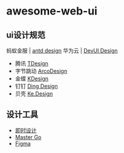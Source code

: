# awesome-web-ui

## ui设计规范
蚂蚁金服 | [antd design](https://ant.design/docs/spec/transition-cn)
华为云 | [DevUI Design](https://devui.design/Home)
- 腾讯 [TDesign](https://tdesign.tencent.com)
- 字节跳动 [ArcoDesign](https://arco.design)
- 金蝶 [KDesign](https://www.kingdee.design)
- 钉钉 [Ding Design](https://standard.dingtalk.com)
- 贝壳 [Ke.Design](https://design.ke.com)

## 设计工具
- [即时设计](js.design.com)
- [Master Go](www.mastergo.com)
- [Figma](www.figma.com)
